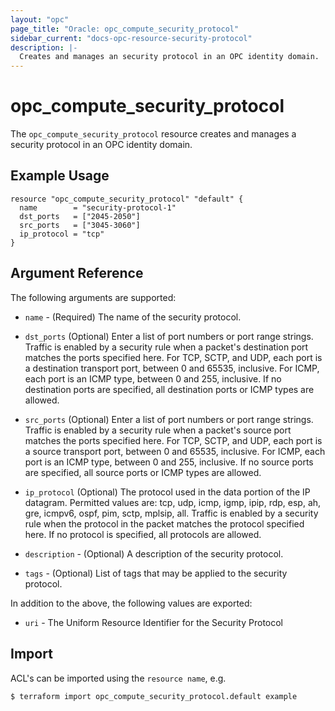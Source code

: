 ```yaml
---
layout: "opc"
page_title: "Oracle: opc_compute_security_protocol"
sidebar_current: "docs-opc-resource-security-protocol"
description: |-
  Creates and manages an security protocol in an OPC identity domain.
---
```


# opc\_compute\_security\_protocol

The ``opc_compute_security_protocol`` resource creates and manages a security protocol in an OPC identity domain.

## Example Usage

```hcl
resource "opc_compute_security_protocol" "default" {
  name        = "security-protocol-1"
  dst_ports   = ["2045-2050"]
  src_ports   = ["3045-3060"]
  ip_protocol = "tcp"
}
```

## Argument Reference

The following arguments are supported:

* `name` - (Required) The name of the security protocol.

* `dst_ports` (Optional) Enter a list of port numbers or port range strings.
	Traffic is enabled by a security rule when a packet's destination port matches the
  ports specified here.
	For TCP, SCTP, and UDP, each port is a destination transport port, between 0 and 65535,
	inclusive. For ICMP, each port is an ICMP type, between 0 and 255, inclusive.
	If no destination ports are specified, all destination ports or ICMP types are allowed.

* `src_ports` (Optional) Enter a list of port numbers or port range strings.
	Traffic is enabled by a security rule when a packet's source port matches the
	ports specified here.
	For TCP, SCTP, and UDP, each port is a source transport port,
	between 0 and 65535, inclusive.
	For ICMP, each port is an ICMP type, between 0 and 255, inclusive.
	If no source ports are specified, all source ports or ICMP types are allowed.

* `ip_protocol` (Optional) The protocol used in the data portion of the IP datagram.
	 Permitted values are: tcp, udp, icmp, igmp, ipip, rdp, esp, ah, gre, icmpv6, ospf, pim, sctp,
	 mplsip, all.
	 Traffic is enabled by a security rule when the protocol in the packet matches the
	 protocol specified here. If no protocol is specified, all protocols are allowed.

* `description` - (Optional) A description of the security protocol.

* `tags` - (Optional) List of tags that may be applied to the security protocol.

In addition to the above, the following values are exported:

* `uri` - The Uniform Resource Identifier for the Security Protocol

## Import

ACL's can be imported using the `resource name`, e.g.

```shell
$ terraform import opc_compute_security_protocol.default example
```
